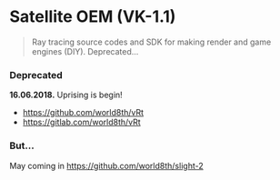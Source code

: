 # Satellite OEM (VK-1.1)

> Ray tracing source codes and SDK for making render and game engines (DIY). Deprecated... 

### Deprecated

**16.06.2018.** Uprising is begin! 
* https://github.com/world8th/vRt
* https://gitlab.com/world8th/vRt

### But... 
May coming in https://github.com/world8th/slight-2
